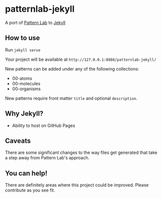# patternlab-jekyll
A port of [Pattern Lab](http://patternlab.io) to [Jekyll](https://jekyllrb.com/)

## How to use
Run `jekyll serve`

Your project will be available at `http://127.0.0.1:8888/patternlab-jekyll/`

New patterns can be added under any of the following collections:
* 00-atoms
* 00-molecules
* 00-organisms

New patterns require front matter `title` and optional `description`.

## Why Jekyll?
* Ability to host on GitHub Pages

## Caveats
There are some significant changes to the way files get generated that take a step away from Pattern Lab's approach.

## You can help!
There are definitely areas where this project could be improved. Please contribute as you see fit.
